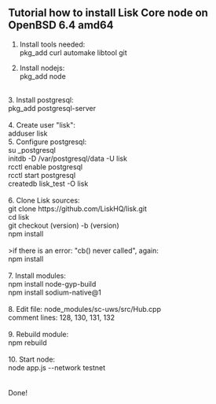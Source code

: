 <h2>Tutorial how to install Lisk Core node on OpenBSD 6.4 amd64</h2>

1. Install tools needed:<br>
   pkg_add curl automake libtool git<br>

2. Install nodejs:<br>
   pkg_add node
<br>
3. Install postgresql:<br>
   pkg_add postgresql-server<br>
<br>
4. Create user "lisk":<br>
   adduser lisk
<br>
5. Configure postgresql:<br>
   su _postgresql<br>
   initdb -D /var/postgresql/data -U lisk<br>
   rcctl enable postgresql<br>
   rcctl start postgresql<br>
   createdb lisk_test -O lisk<br>
<br>
6. Clone Lisk sources:<br>
   git clone https://github.com/LiskHQ/lisk.git<br>
   cd lisk<br>
   git checkout (version) -b (version)<br>
   npm install<br>
<br>
   >if there is an error: "cb() never called", again:<br>
   npm install<br>
<br>
7. Install modules:<br>
   npm install node-gyp-build<br>
   npm install sodium-native@1<br>
<br>
8. Edit file: node_modules/sc-uws/src/Hub.cpp<br>
   comment lines: 128, 130, 131, 132<br>
<br>
9. Rebuild module:<br>
   npm rebuild<br>
<br>
10. Start node:<br>
    node app.js --network testnet<br>
<br><br>
Done!
